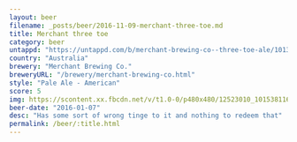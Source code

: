 ```yaml
---
layout: beer
filename: _posts/beer/2016-11-09-merchant-three-toe.md
title: Merchant three toe
category: beer
untappd: "https://untappd.com/b/merchant-brewing-co--three-toe-ale/1013376"
country: "Australia"
brewery: "Merchant Brewing Co."
breweryURL: "/brewery/merchant-brewing-co.html"
style: "Pale Ale - American"
score: 5
img: https://scontent.xx.fbcdn.net/v/t1.0-0/p480x480/12523010_10153811618698745_8674316170585442130_n.jpg?_nc_cat=111&_nc_ht=scontent.xx&oh=643e78995a5ba85bca8b57c6f5ff2d7a&oe=5D3C7DFA
beer-date: "2016-01-07"
desc: "Has some sort of wrong tinge to it and nothing to redeem that"
permalink: /beer/:title.html
---
```


